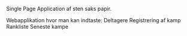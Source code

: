 Single Page Application af sten saks papir.

Webapplikation hvor man kan indtaste:
Deltagere
Registrering af kamp
Rankliste
Seneste kampe

